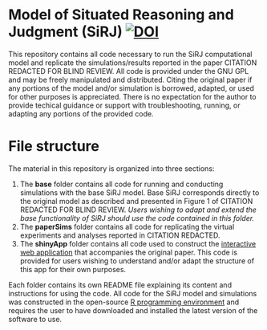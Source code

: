 # Model of Situated Reasoning and Judgment (SiRJ) [![DOI](https://zenodo.org/badge/154691039.svg)](https://zenodo.org/badge/latestdoi/154691039)
This repository contains all code necessary to run the SiRJ computational model and replicate the simulations/results reported in the paper CITATION REDACTED FOR BLIND REVIEW. All code is provided under the GNU GPL and may be freely manipulated and distributed. Citing the original paper if any portions of the model and/or simulation is borrowed, adapted, or used for other purposes is appreciated. There is no expectation for the author to provide techical guidance or support with troubleshooting, running, or adapting any portions of the provided code.

# File structure
The material in this repository is organized into three sections:
1. The **base** folder contains all code for running and conducting simulations with the base SiRJ model. Base SiRJ corresponds directly to the original model as described and presented in Figure 1 of CITATION REDACTED FOR BLIND REVIEW. *Users wishing to adapt and extend the base functionality of SiRJ should use the code contained in this folder.*
2. The **paperSims** folder contains all code for replicating the virtual experiments and analyses reported in CITATION REDACTED.
3. The **shinyApp** folder contains all code used to construct the [interactive web application](https://grandjam.shinyapps.io/sirj) that accompanies the original paper. This code is provided for users wishing to understand and/or adapt the structure of this app for their own purposes.

Each folder contains its own README file explaining its content and instructions for using the code. All code for the SiRJ model and simulations was constructed in the open-source [R programming environment](https://cran.r-project.org/) and requires the user to have downloaded and installed the latest version of the software to use.
